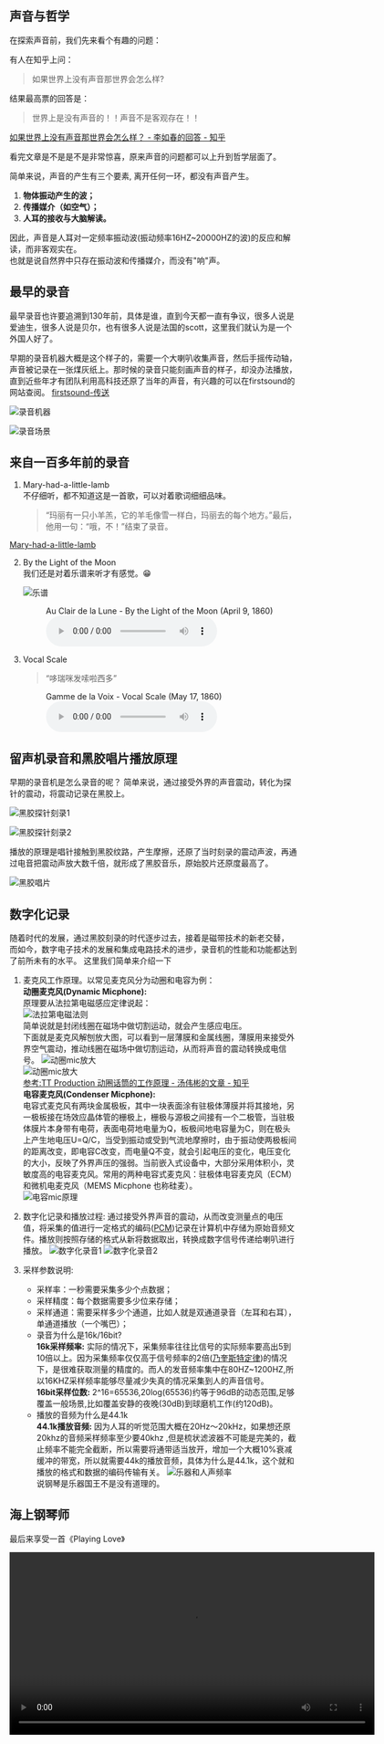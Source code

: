 ## 声音与哲学
在探索声音前，我们先来看个有趣的问题：

有人在知乎上问：
>如果世界上没有声音那世界会怎么样?

结果最高票的回答是：
>世界上是没有声音的！！声音不是客观存在！！

[如果世界上没有声音那世界会怎么样？ - 李如春的回答 - 知乎](https://www.zhihu.com/question/52928318/answer/132691966)

看完文章是不是是不是非常惊喜，原来声音的问题都可以上升到哲学层面了。

简单来说，声音的产生有三个要素, 离开任何一环，都没有声音产生。
1. __物体振动产生的波；__
2. __传播媒介（如空气）；__
3. __人耳的接收与大脑解读。__

因此，声音是人耳对一定频率振动波(振动频率16HZ~20000HZ的波)的反应和解读，而非客观实在。  
也就是说自然界中只存在振动波和传播媒介，而没有"响"声。

## 最早的录音
最早录音也许要追溯到130年前，具体是谁，直到今天都一直有争议，很多人说是爱迪生，很多人说是贝尔，也有很多人说是法国的scott，这里我们就认为是一个外国人好了。

早期的录音机器大概是这个样子的，需要一个大喇叭收集声音，然后手摇传动轴，声音被记录在一张煤灰纸上。那时候的录音只能刻画声音的样子，却没办法播放，直到近些年才有团队利用高科技还原了当年的声音，有兴趣的可以在firstsound的网站查阅。
[firstsound-传送](http://firstsounds.org/)

![录音机器](Res/scott_recorder.png)

![录音场景](Res/record_scene.png)

## 来自一百多年前的录音

1. Mary-had-a-little-lamb  
   不仔细听，都不知道这是一首歌，可以对着歌词细细品味。
    >“玛丽有一只小羊羔，它的羊毛像雪一样白，玛丽去的每个地方。”最后，他用一句：“哦，不！”结束了录音。
     

[Mary-had-a-little-lamb](Res/mda-imcre1riuq0de4dp.mp3 ':include :type=audio')
 

2. By the Light of the Moon  
   我们还是对着乐谱来听才有感觉。😁

    ![乐谱](Res/au_clair_de_la_lune-staff.png)

    <figure>
        <figcaption>Au Clair de la Lune - By the Light of the Moon (April 9, 1860)</figcaption>
        <audio
            controls
            src="ScienceArticles/Res/Scott-Feaster-No-36.mp3">
                By the Light of the Moon
        </audio>
    </figure>
    
3. Vocal Scale  
   >“哆瑞咪发嗦啦西多”

    <figure>
        <figcaption>Gamme de la Voix - Vocal Scale (May 17, 1860) </figcaption>
        <audio
            controls
            src="ScienceArticles/Res/1860-Vocal-Scale.mp3">
                By the Light of the Moon
        </audio>
    </figure>

## 留声机录音和黑胶唱片播放原理
早期的录音机是怎么录音的呢？
简单来说，通过接受外界的声音震动，转化为探针的震动，将震动记录在黑胶上。

![黑胶探针刻录1](Res/how_record_early.jpg)

![黑胶探针刻录2](Res/how_record_early2.jpg)

播放的原理是唱针接触到黑胶纹路，产生摩擦，还原了当时刻录的震动声波，再通过电音把震动声放大数千倍，就形成了黑胶音乐，原始胶片还原度最高了。

![黑胶唱片](Res/lp_player.gif)

## 数字化记录
随着时代的发展，通过黑胶刻录的时代逐步过去，接着是磁带技术的新老交替， 而如今，数字电子技术的发展和集成电路技术的进步，录音机的性能和功能都达到了前所未有的水平。
这里我们简单来介绍一下


1. 麦克风工作原理。以常见麦克风分为动圈和电容为例：  
__动圈麦克风(Dynamic Micphone):__  
原理要从法拉第电磁感应定律说起：  
![法拉第电磁法则](Res/faraday_law.png)  
简单说就是封闭线圈在磁场中做切割运动，就会产生感应电压。  
下面就是麦克风解刨放大图，可以看到一层薄膜和金属线圈，薄膜用来接受外界空气震动，推动线圈在磁场中做切割运动，从而将声音的震动转换成电信号。
![动圈mic放大](Res/mic_amply.png)  
![动圈mic放大](Res/mic_work1.png)   
[参考:TT Production 动圈话筒的工作原理 - 汤伟彬的文章 - 知乎](
https://zhuanlan.zhihu.com/p/112464508)  
__电容麦克风(Condenser Micphone):__   
电容式麦克风有两块金属极板，其中一块表面涂有驻极体薄膜并将其接地，另一极板接在场效应晶体管的栅极上，栅极与源极之间接有一个二极管，当驻极体膜片本身带有电荷，表面电荷地电量为Q，板极间地电容量为C，则在极头上产生地电压U=Q/C，当受到振动或受到气流地摩擦时，由于振动使两极板间的距离改变，即电容C改变，而电量Q不变，就会引起电压的变化，电压变化的大小，反映了外界声压的强弱。当前嵌入式设备中，大部分采用体积小，灵敏度高的电容麦克风。常用的两种电容式麦克风：驻极体电容麦克风（ECM）和微机电麦克风（MEMS Micphone 也称硅麦）。  
![电容mic原理](Res/CondenserMicphone_work.png)


2. 数字化记录和播放过程: 通过接受外界声音的震动，从而改变测量点的电压值，将采集的值进行一定格式的编码([PCM](https://baike.baidu.com/item/PCM/1568054?fr=aladdin))记录在计算机中存储为原始音频文件。播放则按照存储的格式从新将数据取出，转换成数字信号传递给喇叭进行播放。
![数字化录音1](Res/digital_record1.png)
![数字化录音2](Res/digital_record2.png)

3. 采样参数说明: 
   - 采样率：一秒需要采集多少个点数据；
   - 采样精度：每个数据需要多少位来存储；
   - 采样通道：需要采样多少个通道，比如人就是双通道录音（左耳和右耳），单通道播放（一个嘴巴）；
   - 录音为什么是16k/16bit?  
        __16k采样频率:__ 实际的情况下，采集频率往往比信号的实际频率要高出5到10倍以上。因为采集频率仅仅高于信号频率的2倍([乃奎斯特定律](https://www.zhihu.com/question/24490634/answer/490847222))的情况下，是很难获取测量的精度的。而人的发音频率集中在80HZ~1200HZ,所以16KHZ采样频率能够尽量减少失真的情况采集到人的声音信号。  
        __16bit采样位数:__ 2^16=65536,20log(65536)约等于96dB的动态范围,足够覆盖一般场景,比如覆盖安静的夜晚(30dB)到球磨机工作(约120dB)。
   - 播放的音频为什么是44.1k  
        __44.1k播放音频:__ 因为人耳的听觉范围大概在20Hz～20kHz，如果想还原20khz的音频采样频率至少要40khz ,但是梳状滤波器不可能是完美的，截止频率不能完全截断，所以需要将通带适当放开，增加一个大概10%衰减缓冲的带宽，所以就需要44k的播放音频，具体为什么是44.1k，这个就和播放的格式和数据的编码传输有关。
![乐器和人声频率](Res/sound_freqence.png)  
说钢琴是乐器国王不是没有道理的。

## 海上钢琴师
最后来享受一首《Playing Love》

<video controls width="640">
    <source src="ScienceArticles/Res/playinglove.mp4"
            type="video/webm">
    Sorry, your browser doesn't support embedded videos.
</video>